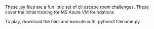 These .py files are a fun little set of cli escape room challenges. 
These cover the initial training for MS Azure VM foundations 

To play, download the files and execute with: 
python3 filename.py
